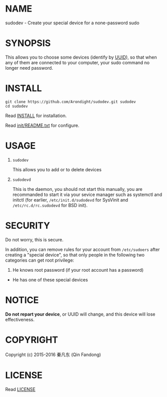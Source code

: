 # NAME

sudodev - Create your special device for a none-password sudo

# SYNOPSIS

This allows you to choose some devices (identify by [UUID][ID_UUID]), so that
when any of them are connected to your computer, your sudo command
no longer need password.

[ID_UUID]: https://en.wikipedia.org/w/index.php?title=Universally_unique_identifier "Learn more about UUID"

# INSTALL

```shell
git clone https://github.com/Arondight/sudodev.git sudodev
cd sudodev
```

Read [INSTALL][ID_INSTALL] for installation.

Read [init/README.txt][ID_INIT_README_TXT] for configure.

[ID_INSTALL]: INSTALL "Read INSTALL"
[ID_INIT_README_TXT]: init/README.txt "Read init/README.txt"

# USAGE

1. `sudodev`

    This allows you to add or to delete devices

2. `sudodevd`

    This is the daemon, you should not start this manually, you are recommanded to
start it via your sevice manager such as systemctl and initctl (for earlier,
`/etc/init.d/sudodevd` for SysVinit and `/etc/rc.d/rc.sudodevd` for BSD init).

# SECURITY

Do not worry, this is secure.

In addition, you can remove rules for your account from `/etc/sudoers` after creating
a "special device", so that only people in the following two categories can get root
privilege:

1. He knows root password (if your root account has a password)
+ He has one of these special devices

# NOTICE

**Do not repart your device**, or UUID will change, and this device
will lose effectiveness.

# COPYRIGHT

Copyright (c) 2015-2016 秦凡东 (Qin Fandong)

# LICENSE

Read [LICENSE][ID_LICENSE]

[ID_LICENSE]: LICENSE "Read LICENSE"

